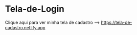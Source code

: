 # Tela-de-Login
Clique aqui para ver minha tela de cadastro --> https://tela-de-cadastro.netlify.app

